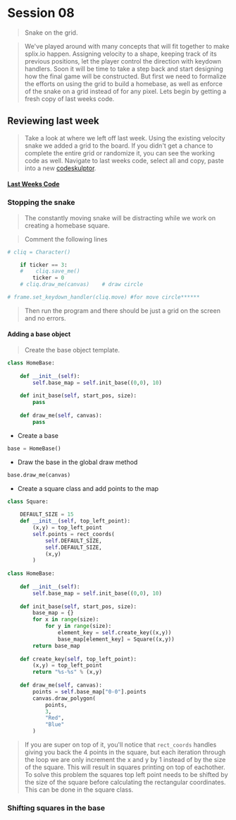 # Session 08
> Snake on the grid.

> We've played around with many concepts that will fit together to make splix.io happen. Assigning velocity to a shape, keeping track of its previous positions, let the player control the direction with keydown handlers. Soon it will be time to take a step back and start designing how the final game will be constructed. But first we need to formalize the efforts on using the grid to build a homebase, as well as enforce of the snake on a grid instead of for any pixel. Lets begin by getting a fresh copy of last weeks code.

## Reviewing last week
> Take a look at where we left off last week. Using the existing velocity snake we added a grid to the board. If you didn't get a chance to complete the entire grid or randomize it, you can see the working code as well. Navigate to last weeks code, select all and copy, paste into a new [codeskulptor](http://www.codeskulptor.org/).

#### [Last Weeks Code](from_last_week.md)

### Stopping the snake
> The constantly moving snake will be distracting while we work on creating a homebase square.

> Comment the following lines

```python
# cliq = Character()            
```

```python
    if ticker == 3:
    #    cliq.save_me()    
        ticker = 0
    # cliq.draw_me(canvas)    # draw circle
```

```python
# frame.set_keydown_handler(cliq.move) #for move circle******
```
> Then run the program and there should be just a grid on the screen and no errors.


#### Adding a base object
> Create the base object template.

```python
class HomeBase:
    
    def __init__(self):
        self.base_map = self.init_base((0,0), 10)
    
    def init_base(self, start_pos, size):
        pass
    
    def draw_me(self, canvas):
        pass
```

* Create a base

```python
base = HomeBase()
```

* Draw the base in the global draw method

```python
base.draw_me(canvas)
```

* Create a square class and add points to the map
```python
class Square:
    
    DEFAULT_SIZE = 15
    def __init__(self, top_left_point):
        (x,y) = top_left_point
        self.points = rect_coords(
            self.DEFAULT_SIZE,
            self.DEFAULT_SIZE,
            (x,y)
        )
                
class HomeBase:
    
    def __init__(self):
        self.base_map = self.init_base((0,0), 10)
    
    def init_base(self, start_pos, size):
        base_map = {}
        for x in range(size):
            for y in range(size):
                element_key = self.create_key((x,y))
                base_map[element_key] = Square((x,y))
        return base_map
    
    def create_key(self, top_left_point):
        (x,y) = top_left_point
        return "%s-%s" % (x,y)
    
    def draw_me(self, canvas):
        points = self.base_map["0-0"].points
        canvas.draw_polygon(
            points,
            3,
            "Red",
            "Blue"
        )
```

> If you are super on top of it, you'll notice that `rect_coords` handles giving you back the 4 points in the square, but each iteration through the loop we are only increment the x and y by 1 instead of by the size of the square. This will result in squares printing on top of eachother. To solve this problem the squares top left point needs to be shifted by the size of the square before calculating the rectangular coordinates. This can be done in the square class.

### Shifting squares in the base
> 
